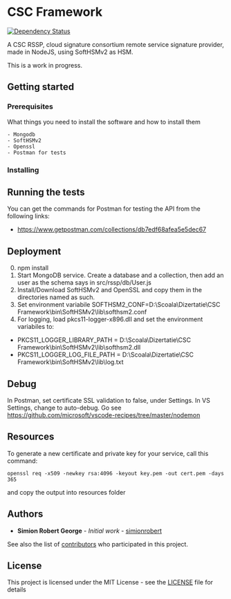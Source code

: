 # CSC Framework

[![Dependency Status](https://david-dm.org/simionrobert/CSC-Framework/status.svg)](https://david-dm.org/simionrobert/CSC-Framework)

A CSC RSSP, cloud signature consortium remote service signature provider, made in NodeJS, using SoftHSMv2 as HSM. 

This is a work in progress.

## Getting started

### Prerequisites

What things you need to install the software and how to install them
```
- Mongodb
- SoftHSMv2
- Openssl
- Postman for tests
```

### Installing





## Running the tests
You can get the commands for Postman for testing the API from the following links:
- https://www.getpostman.com/collections/db7edf68afea5e5dec67






## Deployment

0. npm install
1. Start MongoDB service. Create a database and a collection, then add an user as the schema says in src/rssp/db/User.js
2. Install/Download SoftHSMv2 and OpenSSL and copy them in the directories named as such.
3. Set environment variabile SOFTHSM2_CONF=D:\Scoala\Dizertatie\CSC Framework\bin\SoftHSMv2\lib\softhsm2.conf
4. For logging, load pkcs11-logger-x896.dll and set the environment variabiles to:
- PKCS11_LOGGER_LIBRARY_PATH = D:\Scoala\Dizertatie\CSC Framework\bin\SoftHSMv2\lib\softhsm2.dll
- PKCS11_LOGGER_LOG_FILE_PATH = D:\Scoala\Dizertatie\CSC Framework\bin\SoftHSMv2\lib\log.txt





## Debug
In Postman, set certificate SSL validation to false, under Settings.
In VS Settings, change to auto-debug.
Go see https://github.com/microsoft/vscode-recipes/tree/master/nodemon





## Resources
To generate a new certificate and private key for your service, call this command: 
```
openssl req -x509 -newkey rsa:4096 -keyout key.pem -out cert.pem -days 365 
```
and copy the output into resources folder





## Authors

* **Simion Robert George** - *Initial work* - [simionrobert](https://github.com/simionrobert)

See also the list of [contributors](https://github.com/simionrobert/CSC-Framework/contributors) who participated in this project.





## License

This project is licensed under the MIT License - see the [LICENSE](LICENSE) file for details